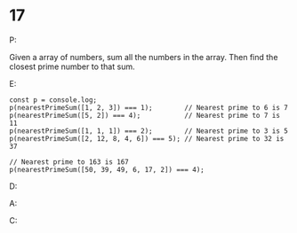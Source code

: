 # 17

P:

Given a array of numbers, sum all the numbers in the array. Then find the closest prime number to that sum.

E:

```
const p = console.log;
p(nearestPrimeSum([1, 2, 3]) === 1);        // Nearest prime to 6 is 7
p(nearestPrimeSum([5, 2]) === 4);           // Nearest prime to 7 is 11
p(nearestPrimeSum([1, 1, 1]) === 2);        // Nearest prime to 3 is 5
p(nearestPrimeSum([2, 12, 8, 4, 6]) === 5); // Nearest prime to 32 is 37

// Nearest prime to 163 is 167
p(nearestPrimeSum([50, 39, 49, 6, 17, 2]) === 4);
```

D:

A:

C:

```javascript

```
